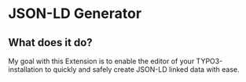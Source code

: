 JSON-LD Generator
======

## What does it do?
My goal with this Extension is to enable the editor
of your TYPO3-installation to quickly and safely create
JSON-LD linked data with ease. 

